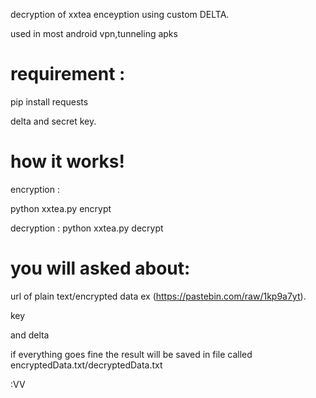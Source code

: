 decryption of xxtea enceyption using custom DELTA.

used in most android vpn,tunneling apks

# requirement :

pip install requests

delta and secret key.

# how it works!

encryption :

python xxtea.py encrypt

decryption :
python xxtea.py decrypt 

# you will asked about:


url of plain text/encrypted data ex (https://pastebin.com/raw/1kp9a7yt).

key 

and delta 


if everything goes fine the result will be saved in file called encryptedData.txt/decryptedData.txt

:VV
